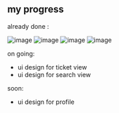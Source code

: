## my progress 
already done :


 ![image](https://user-images.githubusercontent.com/86775678/205308267-5a9849de-3910-4f32-ac31-bb2019e7696b.png) ![image](https://user-images.githubusercontent.com/86775678/205309040-14633be0-7e9c-4c6c-b17e-2561e585fbed.png)
 ![image](https://user-images.githubusercontent.com/86775678/205309109-1e0e1b04-c535-4ba3-874e-ac1fb5d7f1c0.png)  ![image](https://user-images.githubusercontent.com/86775678/205644715-7b4fce3a-1715-4904-834b-a5607ec172cc.png)



on going:
- ui design for ticket view
- ui design for search view

soon:
- ui design for profile

